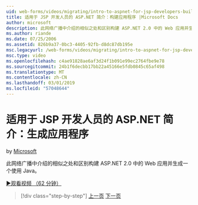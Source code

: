 ```yaml
---
uid: web-forms/videos/migrating/intro-to-aspnet-for-jsp-developers-building-applications
title: 适用于 JSP 开发人员的 ASP.NET 简介：构建应用程序 |Microsoft Docs
author: microsoft
description: 此网络广播中介绍的相似之处和区别构建 ASP.NET 2.0 中的 Web 应用并生成一个使用 Java。
ms.author: riande
ms.date: 07/25/2006
ms.assetid: 826b9a37-0bc3-4405-92fb-d8dc87db195e
msc.legacyurl: /web-forms/videos/migrating/intro-to-aspnet-for-jsp-developers-building-applications
msc.type: video
ms.openlocfilehash: c4ae91828ae6af3d24f1b091e99ec2764fbe9e78
ms.sourcegitcommit: 24b1f6decbb17bb22a45166e5fdb0845c65af498
ms.translationtype: MT
ms.contentlocale: zh-CN
ms.lasthandoff: 03/01/2019
ms.locfileid: "57048644"
---
```

<a name="intro-to-aspnet-for-jsp-developers-building-applications"></a>适用于 JSP 开发人员的 ASP.NET 简介：生成应用程序
====================
by [Microsoft](https://github.com/microsoft)

此网络广播中介绍的相似之处和区别构建 ASP.NET 2.0 中的 Web 应用并生成一个使用 Java。

[&#9654;观看视频 （62 分钟）](https://channel9.msdn.com/Blogs/ASP-NET-Site-Videos/intro-to-aspnet-for-jsp-developers-building-applications)

> [!div class="step-by-step"]
> [上一页](intro-to-aspnet-for-jsp-developers-welcome-to-aspnet-20.md)
> [下一页](intro-to-aspnet-for-coldfusion-developers-adding-aspnet-to-your-repertoire.md)
